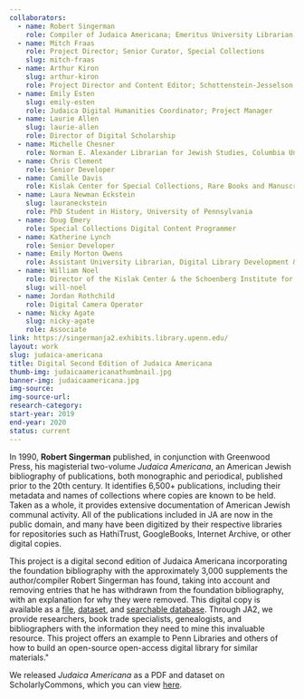 ```yaml
---
collaborators: 
  - name: Robert Singerman
    role: Compiler of Judaica Americana; Emeritus University Librarian, University of Florida
  - name: Mitch Fraas 
    role: Project Director; Senior Curator, Special Collections
    slug: mitch-fraas
  - name: Arthur Kiron
    slug: arthur-kiron
    role: Project Director and Content Editor; Schottenstein-Jesselson Curator of Judaica Collections
  - name: Emily Esten
    slug: emily-esten
    role: Judaica Digital Humanities Coordinator; Project Manager
  - name: Laurie Allen
    slug: laurie-allen
    role: Director of Digital Scholarship
  - name: Michelle Chesner
    role: Norman E. Alexander Librarian for Jewish Studies, Columbia University (New York, NY)
  - name: Chris Clement 
    role: Senior Developer 
  - name: Camille Davis
    role: Kislak Center for Special Collections, Rare Books and Manuscripts; University of Virginia Rare Book School
  - name: Laura Newman Eckstein
    slug: lauraneckstein
    role: PhD Student in History, University of Pennsylvania
  - name: Doug Emery
    role: Special Collections Digital Content Programmer
  - name: Katherine Lynch
    role: Senior Developer
  - name: Emily Morton Owens
    role: Assistant University Librarian, Digital Library Development & Systems
  - name: William Noel
    role: Director of the Kislak Center & the Schoenberg Institute for Manuscript Studies
    slug: will-noel
  - name: Jordan Rothchild
    role: Digital Camera Operator  
  - name: Nicky Agate
    slug: nicky-agate
    role: Associate
link: https://singermanja2.exhibits.library.upenn.edu/
layout: work
slug: judaica-americana
title: Digital Second Edition of Judaica Americana 
thumb-img: judaicaamericanathumbnail.jpg
banner-img: judaicaamericana.jpg
img-source: 
img-source-url: 
research-category: 
start-year: 2019
end-year: 2020
status: current
---
```

In 1990, **Robert Singerman** published, in conjunction with Greenwood Press, his magisterial two-volume *Judaica Americana*, an American Jewish bibliography of publications, both monographic and periodical, published prior to the 20th century. It identifies 6,500+ publications, including their metadata and names of collections where copies are known to be held. Taken as a whole, it provides extensive documentation of American Jewish communal activity. All of the publications included in JA are now in the public domain, and many have been digitized by their respective libraries for repositories such as HathiTrust, GoogleBooks, Internet Archive, or other digital copies. 

This project is a digital second edition of Judaica Americana incorporating the foundation bibliography with the approximately 3,000 supplements the author/compiler Robert Singerman has found, taking into account and removing entries that he has withdrawn from the foundation bibliography, with an explanation for why they were removed. This digital copy is available as a [file](https://repository.upenn.edu/judaica_americana/1), [dataset](https://repository.upenn.edu/judaica_americana/2), and [searchable database](https://singermanja2.exhibits.library.upenn.edu/). Through JA2, we provide researchers, book trade specialists, genealogists, and bibliographers with the information they need to mine this invaluable resource. This project offers an example to Penn Libraries and others of how to build an open-source open-access digital library for similar materials."

We released *Judaica Americana* as a PDF and dataset on ScholarlyCommons, which you can view [here](https://repository.upenn.edu/judaica_americana/). 
